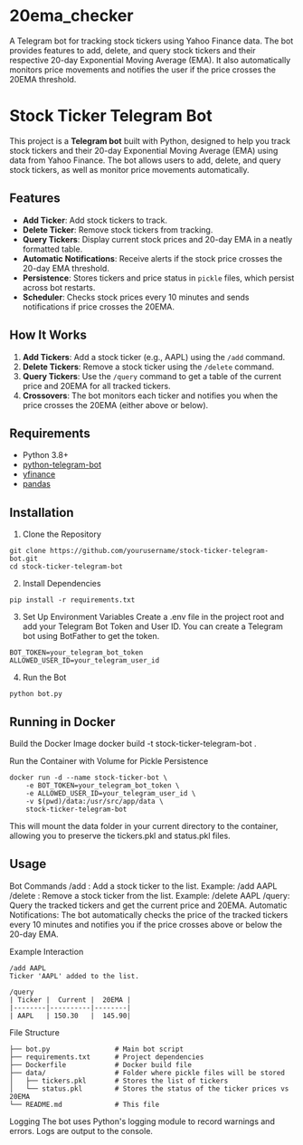 # 20ema_checker
A Telegram bot for tracking stock tickers using Yahoo Finance data. The bot provides features to add, delete, and query stock tickers and their respective 20-day Exponential Moving Average (EMA). It also automatically monitors price movements and notifies the user if the price crosses the 20EMA threshold.

# Stock Ticker Telegram Bot

This project is a **Telegram bot** built with Python, designed to help you track stock tickers and their 20-day Exponential Moving Average (EMA) using data from Yahoo Finance. The bot allows users to add, delete, and query stock tickers, as well as monitor price movements automatically.

## Features

- **Add Ticker**: Add stock tickers to track.
- **Delete Ticker**: Remove stock tickers from tracking.
- **Query Tickers**: Display current stock prices and 20-day EMA in a neatly formatted table.
- **Automatic Notifications**: Receive alerts if the stock price crosses the 20-day EMA threshold.
- **Persistence**: Stores tickers and price status in `pickle` files, which persist across bot restarts.
- **Scheduler**: Checks stock prices every 10 minutes and sends notifications if price crosses the 20EMA.

## How It Works

1. **Add Tickers**: Add a stock ticker (e.g., AAPL) using the `/add` command.
2. **Delete Tickers**: Remove a stock ticker using the `/delete` command.
3. **Query Tickers**: Use the `/query` command to get a table of the current price and 20EMA for all tracked tickers.
4. **Crossovers**: The bot monitors each ticker and notifies you when the price crosses the 20EMA (either above or below).

## Requirements

- Python 3.8+
- [python-telegram-bot](https://python-telegram-bot.readthedocs.io/en/stable/)
- [yfinance](https://pypi.org/project/yfinance/)
- [pandas](https://pandas.pydata.org/)

## Installation
1. Clone the Repository
```
git clone https://github.com/yourusername/stock-ticker-telegram-bot.git
cd stock-ticker-telegram-bot
```

2. Install Dependencies
```
pip install -r requirements.txt
```

3. Set Up Environment Variables
Create a .env file in the project root and add your Telegram Bot Token and User ID. You can create a Telegram bot using BotFather to get the token.
```
BOT_TOKEN=your_telegram_bot_token
ALLOWED_USER_ID=your_telegram_user_id
```

4. Run the Bot
```
python bot.py
```

## Running in Docker
Build the Docker Image
docker build -t stock-ticker-telegram-bot .

Run the Container with Volume for Pickle Persistence
```
docker run -d --name stock-ticker-bot \
    -e BOT_TOKEN=your_telegram_bot_token \
    -e ALLOWED_USER_ID=your_telegram_user_id \
    -v $(pwd)/data:/usr/src/app/data \
    stock-ticker-telegram-bot
```
This will mount the data folder in your current directory to the container, allowing you to preserve the tickers.pkl and status.pkl files.

## Usage
Bot Commands
/add <ticker>: Add a stock ticker to the list.
Example: /add AAPL
/delete <ticker>: Remove a stock ticker from the list.
Example: /delete AAPL
/query: Query the tracked tickers and get the current price and 20EMA.
Automatic Notifications: The bot automatically checks the price of the tracked tickers every 10 minutes and notifies you if the price crosses above or below the 20-day EMA.

Example Interaction
```
/add AAPL
Ticker 'AAPL' added to the list.

/query
| Ticker |  Current |  20EMA |
|--------|----------|--------|
| AAPL   | 150.30   |  145.90|
```

File Structure
```
├── bot.py                # Main bot script
├── requirements.txt      # Project dependencies
├── Dockerfile            # Docker build file
├── data/                 # Folder where pickle files will be stored
│   ├── tickers.pkl       # Stores the list of tickers
│   └── status.pkl        # Stores the status of the ticker prices vs 20EMA
└── README.md             # This file
```

Logging
The bot uses Python's logging module to record warnings and errors. Logs are output to the console.

